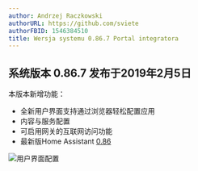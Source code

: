 ```yaml
---
author: Andrzej Raczkowski
authorURL: https://github.com/sviete
authorFBID: 1546384510
title: Wersja systemu 0.86.7 Portal integratora
---
```


## 系统版本 0.86.7 发布于2019年2月5日

本版本新增功能：

- 全新用户界面支持通过浏览器轻松配置应用
- 内容与服务配置
- 可启用网关的互联网访问功能
- 最新版Home Assistant <a href="https://www.home-assistant.io/blog/2019/01/23/release-86/" target="_blank">0.86</a>

![用户界面配置](/img/en/frontend/frontend-card-edit.png)